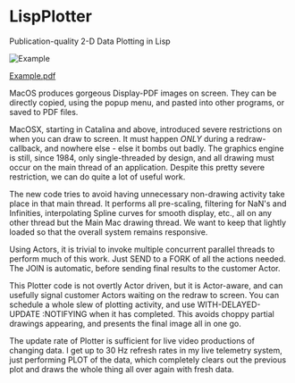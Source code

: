 LispPlotter
===========

Publication-quality 2-D Data Plotting in Lisp

![Example](https://github.com/dbmcclain/LispPlotter/assets/3160577/2e312dbc-c592-4e7f-9845-1eab6459cc4c)

[Example.pdf](https://github.com/dbmcclain/LispPlotter/files/14318921/Example.pdf)

MacOS produces gorgeous Display-PDF images on screen. They can be directly copied, using the popup menu, and pasted into other programs, or saved to PDF files.

MacOSX, starting in Catalina and above, introduced severe restrictions on when you can draw to screen. It must happen *ONLY* during a redraw-callback, and nowhere else - else it bombs out badly. The graphics engine is still, since 1984, only single-threaded by design, and all drawing must occur on the main thread of an application. Despite this pretty severe restriction, we can do quite a lot of useful work.

The new code tries to avoid having unnecessary non-drawing activity take place in that main thread. It performs all pre-scaling, filtering for NaN's and Infinities, interpolating Spline curves for smooth display, etc., all on any other thread but the Main Mac drawing thread. We want to keep that lightly loaded so that the overall system remains responsive.

Using Actors, it is trivial to invoke multiple concurrent parallel threads to perform much of this work. Just SEND to a FORK of all the actions needed. The JOIN is automatic, before sending final results to the customer Actor.

This Plotter code is not overtly Actor driven, but it is Actor-aware, and can usefully signal customer Actors waiting on the redraw to screen. You can schedule a whole slew of plotting activity, and use WITH-DELAYED-UPDATE :NOTIFYING when it has completed. This avoids choppy partial drawings appearing, and presents the final image all in one go. 

The update rate of Plotter is sufficient for live video productions of changing data. I get up to 30 Hz refresh rates in my live telemetry system, just performing PLOT of the data, which completely clears out the previous plot and draws the whole thing all over again with fresh data.
